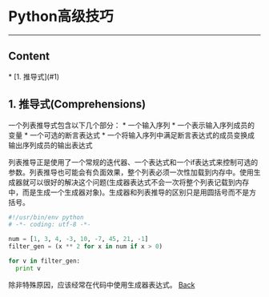 # **Python高级技巧**
***

<h2 id="content">Content</h2>
  * [1. 推导式](#1)

<h2 id="1">1. 推导式(Comprehensions)</h2>
一个列表推导式包含以下几个部分：
  * 一个输入序列
  * 一个表示输入序列成员的变量
  * 一个可选的断言表达式
  * 一个将输入序列中满足断言表达式的成员变换成输出序列成员的输出表达式

列表推导正是使用了一个常规的迭代器、一个表达式和一个if表达式来控制可选的参数。列表推导也可能会有负面效果，整个列表必须一次性加载到内存中。使用生成器就可以很好的解决这个问题(生成器表达式不会一次将整个列表记载到内存中，而是生成一个生成器对象)。生成器和列表推导的区别只是用圆括号而不是方括号。
```python
#!/usr/bin/env python
# -*- coding: utf-8 -*-

num = [1, 3, 4, -3, 10, -7, 45, 21, -1]
filter_gen = (x ** 2 for x in num if x > 0)

for v in filter_gen:
  print v
```
除非特殊原因，应该经常在代码中使用生成器表达式。
[Back](#content)
